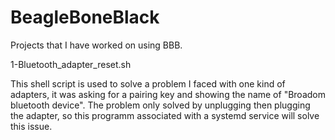 # BeagleBoneBlack
Projects that I have worked on using BBB.

1-Bluetooth_adapter_reset.sh 

This shell script is used to solve a problem I faced with one kind of adapters, it was asking for a pairing key and showing the name of "Broadom bluetooth device". The problem only solved by unplugging then plugging the adapter, so this programm associated with a systemd service will solve this issue.
